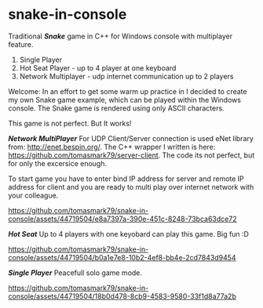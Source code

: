 # snake-in-console
Traditional ***Snake*** game in C++ for Windows console with multiplayer feature.

1. Single Player
2. Hot Seat Player - up to 4 player at one keyboard
3. Network Multiplayer  - udp internet communication up to 2 players

Welcome:
In an effort to get some warm up practice in I decided to create my own Snake game example, which can be played within the Windows console.
The Snake game is rendered using only ASCII characters.

This game is not perfect. But It works!

***Network MultiPlayer***
For UDP Client/Server connection is used eNet library from: http://enet.bespin.org/. The C++ wrapper I written is here: https://github.com/tomasmark79/server-client.
The code its not perfect, but for only the excersice enough.

To start game you have to enter bind IP address for server and remote IP address for client and you are ready to multi play over internet network with your colleague.

https://github.com/tomasmark79/snake-in-console/assets/44719504/e8a7397a-390e-451c-8248-73bca63dce72

***Hot Seat***
Up to 4 players with one keyobard can play this game. Big fun :D

https://github.com/tomasmark79/snake-in-console/assets/44719504/b0a1e7e8-10b2-4ef8-bb4e-2cd7843d9454

***Single Player***
Peacefull solo game mode.

https://github.com/tomasmark79/snake-in-console/assets/44719504/18b0d478-8cb9-4583-9580-33f1d8a77a2b



